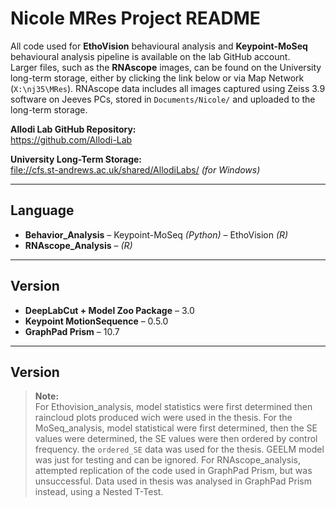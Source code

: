 
# Nicole MRes Project README

All code used for **EthoVision** behavioural analysis and **Keypoint-MoSeq** behavioural analysis pipeline is available on the lab GitHub account.  
Larger files, such as the **RNAscope** images, can be found on the University long-term storage, either by clicking the link below or via Map Network (`X:\nj35\MRes`). 
RNAscope data includes all images captured using Zeiss 3.9 software on Jeeves PCs, stored in `Documents/Nicole/` and uploaded to the long-term storage.

**Allodi Lab GitHub Repository:**  
https://github.com/Allodi-Lab

**University Long-Term Storage:**  
[file://cfs.st-andrews.ac.uk/shared/AllodiLabs/](file://cfs.st-andrews.ac.uk/shared/AllodiLabs/) *(for Windows)*

---

## Language

- **Behavior_Analysis** – Keypoint-MoSeq *(Python)* – EthoVision *(R)*
- **RNAscope_Analysis** – *(R)*

---

## Version

- **DeepLabCut + Model Zoo Package** – 3.0  
- **Keypoint MotionSequence** – 0.5.0  
- **GraphPad Prism** – 10.7

---


## Version

> **Note:**  
> For Ethovision_analysis, model statistics were first determined then raincloud plots produced wich were used in the thesis.
> For the MoSeq_analysis, model statistical were first determined, then the SE values were determined, the SE values were then ordered by control frequency. the `ordered_SE` data was used for the thesis. GEELM model was just for testing and can be ignored.
> For RNAscope_analysis, attempted replication of the code used in GraphPad Prism, but was unsuccessful. Data used in thesis was analysed in GraphPad Prism instead, using a Nested T-Test.
